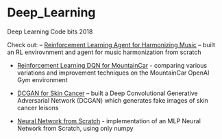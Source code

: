 # Deep_Learning
Deep Learning Code bits
2018

Check out:
– [Reinforcement Learning Agent for Harmonizing Music](https://github.com/tomereldor/Deep_Learning/blob/master/RL_MUSIC%20%E2%80%93%20Reinforcement%20Learning%20Music%20Harmonization.ipynb) – built an RL envirovnment and agent for music harmonization from scratch

- [Reinforcement Learning DQN for MountainCar](https://github.com/tomereldor/Deep_Learning/blob/master/RL%20DQN%20Reinforcement%20Learning%20MountainCar.ipynb) - comparing various variations and improvement techniques on the MountainCar OpenAI Gym environment

- [DCGAN for Skin Cancer](https://github.com/tomereldor/Deep_Learning/blob/master/DCGAN%20SkinCancer%20Pytorch%20Tomer%20%E2%80%93%20CPU.ipynb) – built a Deep Convolutional Generative Adversarial Network (DCGAN) which generates fake images of skin cancer leisons

- [Neural Network from Scratch](https://github.com/tomereldor/Deep_Learning/blob/master/Neural%20Network%20from%20Scratch.ipynb)  - implementation of an MLP Neural Network from Scratch, using only numpy
